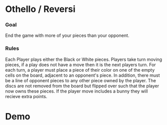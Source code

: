 # Othello / Reversi

### Goal
End the game with more of your pieces than your opponent.

### Rules
Each Player plays either the Black or White pieces. Players take turn moving pieces, if a play does not have a move then it is the next players turn. 
For each turn, a player must place a piece of their color on one of the empty cells on the board, adjacent to an opponent's piece. In addition, there must be a line of opponent pieces to any other piece owned by the player. The discs are not removed from the board but flipped over such that the player now owns these pieces. If the player move includes a bunny they will recieve extra points.

# Demo
[](othello.mkv)    
